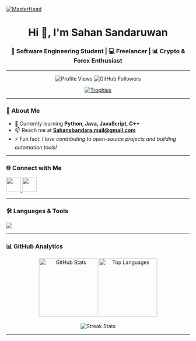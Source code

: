 [![MasterHead](https://media.tenor.com/NOYF3f82b_gAAAAC/programmer.gif)](https://github.com/IT24100559)

<h1 align="center">Hi 👋, I'm Sahan Sandaruwan</h1>
<h3 align="center">🚀 Software Engineering Student | 💻 Freelancer | 📊 Crypto & Forex Enthusiast</h3>

---

<p align="center">
  <img src="https://komarev.com/ghpvc/?username=IT24100559&label=Profile%20views&color=0e75b6&style=flat" alt="Profile Views" /> 
  <img src="https://img.shields.io/github/followers/IT24100559?label=Followers&style=social" alt="GitHub Followers" />
</p>

<p align="center">
  <a href="https://github.com/ryo-ma/github-profile-trophy">
    <img src="https://github-profile-trophy.vercel.app/?username=sahansbandara&theme=darkhub&row=1&column=6" alt="Trophies" />
  </a>
</p>

---

### 🌱 About Me  
- 🔭 Currently learning **Python, Java, JavaScript, C++**  
- 📫 Reach me at **Sahansbandara.mail@gmail.com**  
- ⚡ Fun fact: *I love contributing to open-source projects and building automation tools!*  

---

### 🌐 Connect with Me  
<p align="left">
  <a href="https://instagram.com/imsahans" target="blank">
    <img src="https://skillicons.dev/icons?i=instagram" height="40"/>
  </a>
  <a href="https://www.youtube.com/channel/UCOv0LDi801N_ZFOytX0ak2w" target="blank">
    <img src="https://skillicons.dev/icons?i=youtube" height="40"/>
  </a>
</p>

---

### 🛠️ Languages & Tools  
<p align="left">
  <img src="https://skillicons.dev/icons?i=python,java,cpp,javascript,mongodb,heroku,linux,azure,gcp,photoshop" />
</p>

---

### 📊 GitHub Analytics  
<p align="center">
  <img src="https://github-readme-stats.vercel.app/api?username=sahansbandara&show_icons=true&theme=radical" alt="GitHub Stats" height="160"/>
  <img src="https://github-readme-stats.vercel.app/api/top-langs?username=sahansbandara&show_icons=true&layout=compact&theme=radical" alt="Top Languages" height="160"/>
</p>

<p align="center">
  <img src="https://github-readme-streak-stats.herokuapp.com/?user=sahansbandara&theme=radical" alt="Streak Stats" />
</p>

---
